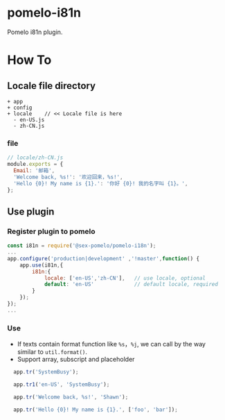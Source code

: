 # pomelo-i81n
Pomelo i81n plugin.

# How To
## Locale file directory
```
+ app
+ config
+ locale    // << Locale file is here
  - en-US.js
  - zh-CN.js
```

### file
``` js
// locale/zh-CN.js
module.exports = {
  Email: '邮箱',
  'Welcome back, %s!': '欢迎回来，%s!',
  'Hello {0}! My name is {1}.': '你好 {0}! 我的名字叫 {1}。',
};
```

## Use plugin

### Register plugin to pomelo
``` js
const i81n = require('@sex-pomelo/pomelo-i18n'); 
...
app.configure('production|development' ,'!master',function() {
    app.use(i81n,{
        i81n:{
            locale: ['en-US','zh-CN'],   // use locale, optional
            default: 'en-US'             // default locale, required
        }
    });
});
...

```
### Use
 * If texts contain format function like ```%s```，```%j```, we can call by the way similar to ```util.format()```.
 * Support array, subscript and placeholder

``` js
  app.tr('SystemBusy');

  app.tr1('en-US', 'SystemBusy');

  app.tr('Welcome back, %s!', 'Shawn');

  app.tr('Hello {0}! My name is {1}.', ['foo', 'bar']);

```







